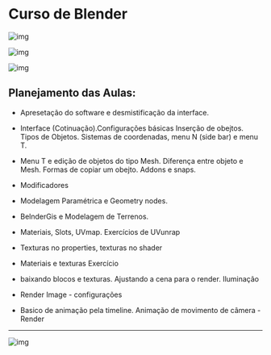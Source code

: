 # Curso de Blender

![img](https://download.blender.org/branding/blender_logo.png)



![img](https://www.blender.org/wp-content/uploads/2022/02/blender_31_orencloud_secret_deer_1680px.jpg)

![img](https://www.blender.org/wp-content/uploads/2020/07/blender_logo_no_socket_black.png?x63839)

## Planejamento das Aulas:

- Apresetação do software e desmistificação da interface.
- Interface (Cotinuação).Configurações básicas Inserção de obejtos. Tipos de Objetos. Sistemas de coordenadas,  menu N (side bar) e menu T.

- Menu T e edição de objetos do tipo Mesh. Diferença entre objeto e Mesh. Formas de copiar um obejto. Addons e snaps.

- Modificadores
- Modelagem Paramétrica e Geometry nodes. 
- BelnderGis e Modelagem de Terrenos.
- Materiais, Slots, UVmap. Exercícios de UVunrap
- Texturas no properties, texturas no shader
- Materiais e texturas Exercício
- baixando blocos e texturas. Ajustando a cena para o render. Iluminação
- Render Image - configurações 
- Basico de animação pela timeline.  Animação de movimento de câmera - Render

<hr>

![img](https://www.blender.org/wp-content/uploads/2020/07/blender_logo_no_socket_white.png?x63839)







